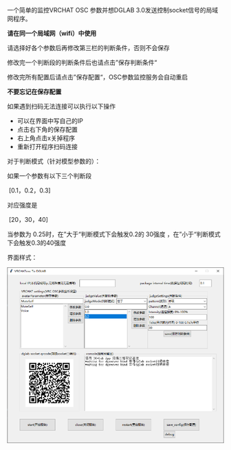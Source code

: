 一个简单的监控VRCHAT OSC 参数并想DGLAB 3.0发送控制socket信号的局域网程序。



**请在同一个局域网（wifi）中使用**

请选择好各个参数后再修改第三栏的判断条件，否则不会保存

修改完一个判断段的判断条件后也请点击”保存判断条件“

修改完所有配置后请点击”保存配置“，OSC参数监控服务会自动重启

**不要忘记在保存配置**



如果遇到扫码无法连接可以执行以下操作

- 可以在界面中写自己的IP
- 点击右下角的保存配置
- 右上角点击x关掉程序
- 重新打开程序扫码连接





对于判断模式（针对模型参数的）：

如果一个参数有以下三个判断段

​	[0.1，0.2，0.3]

对应强度是

​	[20，30，40]

当参数为 0.25时，在”大于“判断模式下会触发0.2的 30强度 ，在”小于“判断模式下会触发0.3的40强度



界面样式：

![alt text](pic/interface.png)